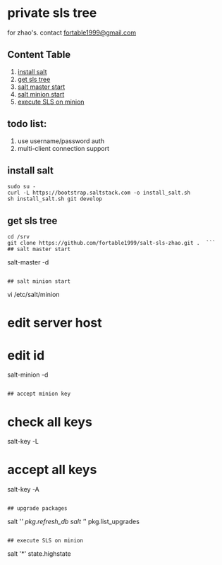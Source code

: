 # private sls tree
for zhao's. contact fortable1999@gmail.com

## Content Table
1. [install salt](#install-salt)
2. [get sls tree](#get-sls-tree)
3. [salt master start](#salt-master-start)
4. [salt minion start](#salt-minion-start)
4. [execute SLS on minion](#execute-sls-on-minion)

## todo list:
1. use username/password auth
2. multi-client connection support

## install salt
```
sudo su -
curl -L https://bootstrap.saltstack.com -o install_salt.sh
sh install_salt.sh git develop
```

## get sls tree
```
cd /srv
git clone https://github.com/fortable1999/salt-sls-zhao.git .  ``` 
## salt master start
```
salt-master -d
```

## salt minion start
```
vi /etc/salt/minion
# edit server host
# edit id
salt-minion -d
```

## accept minion key
```
# check all keys
salt-key -L

# accept all keys
salt-key -A
```

## upgrade packages
```
salt '*' pkg.refresh_db
salt '*' pkg.list_upgrades
```

## execute SLS on minion
```
salt '*' state.highstate
```
